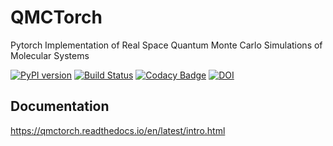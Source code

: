 # QMCTorch

Pytorch Implementation of Real Space Quantum Monte Carlo Simulations of Molecular Systems

[![PyPI version](https://badge.fury.io/py/qmctorch.svg)](https://badge.fury.io/py/qmctorch)
[![Build Status](https://travis-ci.com/NLESC-JCER/QMCTorch.svg?branch=master)](https://travis-ci.com/NLESC-JCER/QMCTorch)
[![Codacy Badge](https://api.codacy.com/project/badge/Grade/5d99212add2a4f0591adc6248fec258d)](https://www.codacy.com/manual/NicoRenaud/QMCTorch?utm_source=github.com&amp;utm_medium=referral&amp;utm_content=NLESC-JCER/QMCTorch&amp;utm_campaign=Badge_Grade)
[![DOI](https://zenodo.org/badge/DOI/10.5281/zenodo.3780094.svg)](https://doi.org/10.5281/zenodo.3780094)

## Documentation 
https://qmctorch.readthedocs.io/en/latest/intro.html


<!-- 
## Introduction

QMCTorch allows to leverage deep learning to optimize QMC wave functions. The package offers solutions to optimize particle-in-a-box model as well as molecular systems. It uses `pytorch` as a deep learning framework and `pyscf` or `adf` to obtain the basis set information and the first guess of the molecular orbitals.

The three main ingredients of any calculations are :

* a neural network that calculates the value of the wave function at a given point
* a sampler able to generate sampling points of the wave function
* an optimizer (as those provided by `pytorch`)

The wave function is encoded in the simple multilayer neural network depicted below:

<p align="center">
<img src="./pics/mol_nn.png" title="Neural network used for molecular systems">
</p>

Starting from the positions of the walkers, the `AtomicOrbital` layer computes the value of each atomic orbital for each electrons. The second layer is a linear transformation that computes the molecular orbital as linear combination of AOs. Then the `SlaterPooling` finally computes the value of the Slater determinant and the last layer create the CI expansion. A `Jastrow` layer also computes the Jastrow factor that is multiplied with the CI expansion. 

## Wave function optmization of H2

As an illustrative example let's optimize the wave function of H2 using the following script :

```python
import sys
from torch import optim

from qmctorch.wavefunction import Orbital, Molecule
from qmctorch.solver import SolverOrbital
from qmctorch.sampler import Metropolis
from qmctorch.utils import plot_energy, set_torch_double_precision

set_torch_double_precision()

# define the molecule
mol = Molecule(atom='H 0 0 -0.69; H 0 0 0.69',
               calculator='pyscf',
               basis='dzp',
               unit='bohr')

# define the wave function
wf = Orbital(mol, configs='cas(2,2)')

#sampler
sampler = Metropolis(nwalkers=500, nstep=2000, step_size=0.2,
                     ndim=wf.ndim, nelec=wf.nelec,
                     init=mol.domain('atomic'),
                     move={'type': 'all-elec', 'proba': 'normal'})

# optimizer
lr_dict = [{'params': wf.jastrow.parameters(), 'lr': 3E-3},
           {'params': wf.ao.parameters(), 'lr': 1E-6},
           {'params': wf.mo.parameters(), 'lr': 1E-3},
           {'params': wf.fc.parameters(), 'lr': 3E-3}]
opt = optim.Adam(lr_dict)

# scheduler
scheduler = optim.lr_scheduler.StepLR(opt, step_size=100, gamma=0.90)

# solver
solver = SolverOrbital(wf=wf, sampler=sampler,
                       optimizer=opt, scheduler=None)

# optimize jatrow and CI only (freeze ao and mo)
solver.configure(task='wf_opt', freeze=['ao', 'mo'])

# initial sampling
solver.initial_sampling(ntherm=1000, ndecor=100)

# resampling
solver.resampling(nstep=20)

# run the optimization
data = solver.run(250, loss='energy')

# plot the data
e, v = plot_energy(solver.obs_dict, e0=-1.1645, show_variance=True)
```

The `Molecule` class allows to easily define molecular structure and the basis set used to describe its electronic structure Gaussian (`gto`) and Slater (`sto`) atomic orbitals are supported. The `Orbital` class defines the neural network that encodes the wave function ansatz. The sampler is here set to a simple `Metroplois` using 500 walkers each performing 2000 steps. The `Adam` optimizer is chosen with a simple linear scheduler. All these objects are assembled in the `SolverOrbital` that is then configured and run for 250 epoch. The result of this optimization is depicted below :

<p align="center">
<img src="./pics/h2_dzp.png" title="Wave function optimization of a H2 molecule">
</p>

As seen here both the energy and the variance of the wave function decreases during the optimization

## Geometry optimization of a water molecule

`QMCTorch` can also be used to perform geometry optimization as the atomic coordinate are variational parameters of the `AtomicOrbital` layer. For example the following example optimize a water molecule :

```python

mol = Molecule(atom='water.xyz', unit='angs',
               calculator='pyscf', basis='dz')

# define the wave function
wf = Orbital(mol,configs='ground_state')

# sampler
sampler = Metropolis(nwalkers=1000, nstep=2000, step_size=0.2,
                     nelec=wf.nelec, ndim=wf.ndim,
                     init=mol.domain('atomic'),
                     move={'type': 'all-elec', 'proba': 'normal'})

# optimizer
opt = optim.Adam(wf.parameters(), lr=0.005)

# solver
solver = SolverOrbital(wf=wf, sampler=sampler,optimizer=opt)
solver.configure(task='geo_opt')
solver.observable(['local_energy','atomic_distances'])
solver.run(50,loss='energy')
solver.save_traj('h2o_traj.xyz')
```

Note that comfiguring the solver to perform a geometry optimization is done in one single line. The results of this optimization is shown below :

<p align="center">
<img src="./pics/h2o.gif" title="Wave function Ooptimization of a H2 molecule">
</p> -->
